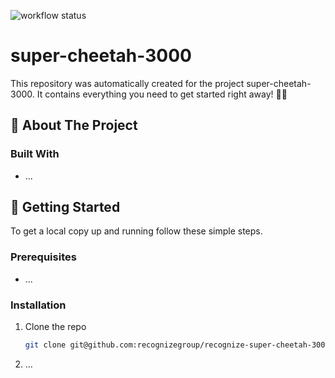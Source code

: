 ![workflow status](https://github.com/recognizegroup/recognize-super-cheetah-3000/actions/workflows/ci.yaml/badge.svg)

# super-cheetah-3000
This repository was automatically created for the project super-cheetah-3000. It contains everything you need to get started
right away! 🧑‍💻


## 👋 About The Project

### Built With

* []() ...



## 🚀 Getting Started

To get a local copy up and running follow these simple steps.

### Prerequisites

* []() ...

### Installation

1. Clone the repo
   ```sh
   git clone git@github.com:recognizegroup/recognize-super-cheetah-3000.git
   ```
2. ...
